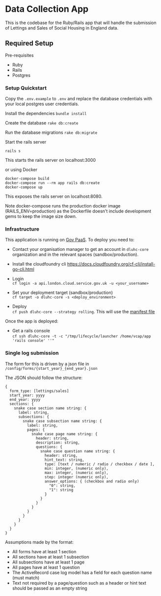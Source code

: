 # Data Collection App
This is the codebase for the Ruby/Rails app that will handle the submission of Lettings and Sales of Social Housing in England data.

## Required Setup

Pre-requisites

- Ruby
- Rails
- Postgres


### Setup Quickstart

Copy the `.env.example` to `.env` and replace the database credentials with your local postgres user credentials.

Install the dependencies
`bundle install`

Create the database
`rake db:create`

Run the database migrations
`rake db:migrate`

Start the rails server
```
rails s
```
This starts the rails server on localhost:3000

or using Docker

```
docker-compose build
docker-compose run --rm app rails db:create
docker-compose up
```

This exposes the rails server on localhost:8080.

Note docker-compose runs the production docker image (RAILS_ENV=production) as the Dockerfile doesn't include development gems to keep the image size down.


### Infrastructure

This application is running on [Gov PaaS](https://www.cloud.service.gov.uk/). To deploy you need to:

- Contact your organisation manager to get an account in `dluhc-core` organization and in the relevant spaces (sandbox/production).
- Install the cloudfoundry cli https://docs.cloudfoundry.org/cf-cli/install-go-cli.html

- Login <br/>
`cf login -a api.london.cloud.service.gov.uk -u <your_username>`

- Set your deployment target (sandbox/production) <br/>
`cf target -o dluhc-core -s <deploy_environment>`

- Deploy <br/>
`cf push dluhc-core --strategy rolling`. This will use the [manifest file](manifest.yml)

Once the app is deployed:

- Get a rails console <br/>
`cf ssh dluhc-core -t -c "/tmp/lifecycle/launcher /home/vcap/app 'rails console' ''"`


### Single log submission

The form for this is driven by a json file in `/config/forms/{start_year}_{end_year}.json`

The JSON should follow the structure:

```
{
  form_type: [lettings/sales]
  start_year: yyyy
  end_year: yyyy
  sections: {
    snake case section name string: {
      label: string,
      subsections: {
        snake case subsection name string: {
          label: string,
          pages: {
            snake case page name string: {
              header: string,
              description: string,
              questions: {
                snake case question name string: {
                  header: string,
                  hint_text: string,
                  type: [text / numeric / radio / checkbox / date ],
                  min: integer, (numeric only),
                  max: integer, (numeric only),
                  step: integer (numeric only),
                  answer_options: { (checkbox and radio only)
                    "0": string,
                    "1": string
                  }
                }
              }
            }
          }
        }
      }
    }
  }
}
```

Assumptions made by the format:

- All forms have at least 1 section
- All sections have at least 1 subsection
- All subsections have at least 1 page
- All pages have at least 1 question
- The ActiveRecord case log model has a field for each question name (must match)
- Text not required by a page/question such as a header or hint text should be passed as an empty string
